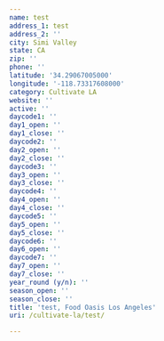 ```yaml
---
name: test
address_1: test
address_2: ''
city: Simi Valley
state: CA
zip: ''
phone: ''
latitude: '34.29067005000'
longitude: '-118.73317608000'
category: Cultivate LA
website: ''
active: ''
daycode1: ''
day1_open: ''
day1_close: ''
daycode2: ''
day2_open: ''
day2_close: ''
daycode3: ''
day3_open: ''
day3_close: ''
daycode4: ''
day4_open: ''
day4_close: ''
daycode5: ''
day5_open: ''
day5_close: ''
daycode6: ''
day6_open: ''
daycode7: ''
day7_open: ''
day7_close: ''
year_round (y/n): ''
season_open: ''
season_close: ''
title: 'test, Food Oasis Los Angeles'
uri: /cultivate-la/test/

---
```

